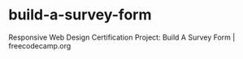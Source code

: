 # build-a-survey-form
Responsive Web Design Certification Project: Build A Survey Form | freecodecamp.org
